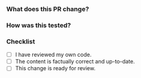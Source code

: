 ### What does this PR change?
### How was this tested?
### Checklist
- [ ] I have reviewed my own code.
- [ ] The content is factually correct and up-to-date.
- [ ] This change is ready for review.
